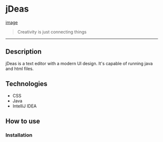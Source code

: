 # jDeas
[image](https://drive.google.com/file/d/1kugqPGa9YU_ZHDUeVKOpDieoiRjd_g5a/view?usp=sharing)
> Creativity is just connecting things
---
## Description

jDeas is a text editor with a modern UI design. It's capable of running java and html files.

## Technologies

- CSS
- Java
- IntelliJ IDEA

## How to use
### Installation


